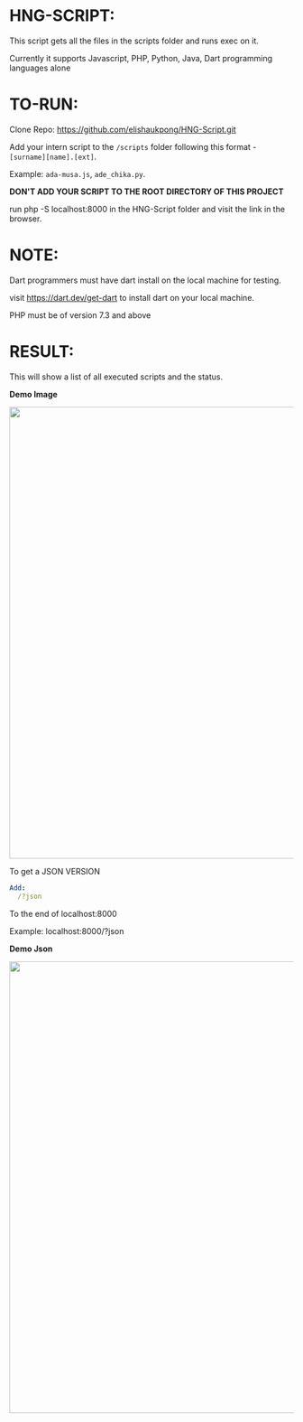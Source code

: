 # HNG-SCRIPT:

This script gets all the files in the scripts folder and runs exec on it.

Currently it supports Javascript, PHP, Python, Java, Dart programming languages alone

# TO-RUN:

Clone Repo: https://github.com/elishaukpong/HNG-Script.git

Add your intern script to the `/scripts` folder following this format - `[surname][name].[ext]`.

Example: `ada-musa.js`, `ade_chika.py`.

**DON'T ADD YOUR SCRIPT TO THE ROOT DIRECTORY OF THIS PROJECT**

run php -S localhost:8000 in the HNG-Script folder and visit the link in the browser.

# NOTE:

Dart programmers must have dart install on the local machine for testing.

visit https://dart.dev/get-dart to install dart on your local machine.

PHP must be of version 7.3 and above

# RESULT:

This will show a list of all executed scripts and the status.

**Demo Image**
<p align="center">
<img src="https://raw.githubusercontent.com/isaacadariku
/HNG-Script/master/Demo-Images/htmlImage.png" height="800" width="1280"  alt="imageView Demo"/>
</p>

To get a JSON VERSION

```yaml
Add:
  /?json
```
To the end of localhost:8000

Example: localhost:8000/?json

**Demo Json**
<p align="center">
<img src="https://raw.githubusercontent.com/isaacadariku
/HNG-Script/master/Demo-Images/jsonImage.png" height="800" width=1280"  alt="JsonView Demo"/>
</p>
